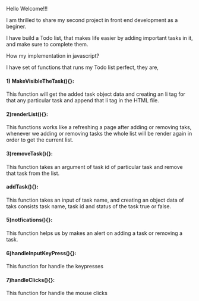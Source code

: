 <p>Hello Welcome!!!</p>
<p>I am thrilled to share my second project in front end development as a beginer.</p>
<p>I have build a Todo list, that makes life easier by adding important tasks in it, and make sure to complete them.</p>

<p>How my implementation in javascript?</p>
<p>I have set of functions that runs my Todo list perfect, they are,</p>
<h4>1) MakeVisibleTheTask(){}:</h4>
<p>This function will get the added task object data and creating an li tag for that any particular task and append that li tag in the HTML file.</p>
<h4>2)renderList(){}:</h4>
 <p>This functions works like a refreshing a page after adding or removing taks, whenever we adding or removing tasks the whole list will be render again in order to get the current list. </p>
<h4>3)removeTask(){}:</h4>
<p>This function takes an argument of task id of particular task and remove that task from the list.</p>
<h4>addTask(){}:</h4>
<p>This function takes an input of task name, and creating an object data of taks consists task name, task id and status of the task true or false.</p>
<h4>5)notfications(){}:</h4>
<p>This function helps us by makes an alert on adding a task or removing a task.</p>
<h4>6)handleInputKeyPress(){}:</h4>
<p>This function for handle the keypresses</p>
<h4>7)handleClicks(){}:</h4>
<p>This function for handle the mouse clicks</p>
